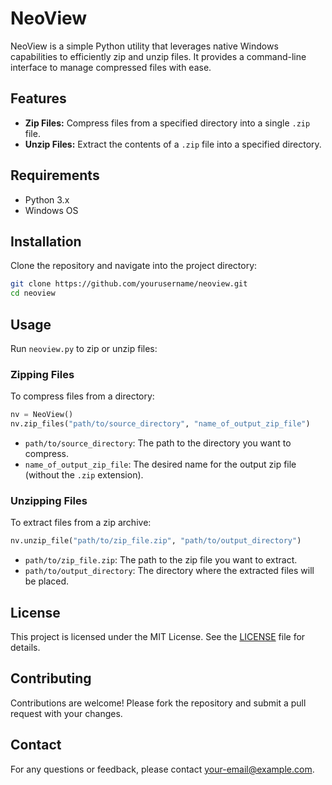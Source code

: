 # NeoView

NeoView is a simple Python utility that leverages native Windows capabilities to efficiently zip and unzip files. It provides a command-line interface to manage compressed files with ease.

## Features

- **Zip Files:** Compress files from a specified directory into a single `.zip` file.
- **Unzip Files:** Extract the contents of a `.zip` file into a specified directory.

## Requirements

- Python 3.x
- Windows OS

## Installation

Clone the repository and navigate into the project directory:

```sh
git clone https://github.com/yourusername/neoview.git
cd neoview
```

## Usage

Run `neoview.py` to zip or unzip files:

### Zipping Files

To compress files from a directory:

```python
nv = NeoView()
nv.zip_files("path/to/source_directory", "name_of_output_zip_file")
```

- `path/to/source_directory`: The path to the directory you want to compress.
- `name_of_output_zip_file`: The desired name for the output zip file (without the `.zip` extension).

### Unzipping Files

To extract files from a zip archive:

```python
nv.unzip_file("path/to/zip_file.zip", "path/to/output_directory")
```

- `path/to/zip_file.zip`: The path to the zip file you want to extract.
- `path/to/output_directory`: The directory where the extracted files will be placed.

## License

This project is licensed under the MIT License. See the [LICENSE](LICENSE) file for details.

## Contributing

Contributions are welcome! Please fork the repository and submit a pull request with your changes.

## Contact

For any questions or feedback, please contact [your-email@example.com](mailto:your-email@example.com).